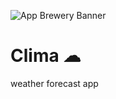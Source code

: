 ![App Brewery Banner](https://github.com/londonappbrewery/Images/blob/master/AppBreweryBanner.png)


# Clima ☁

weather forecast app